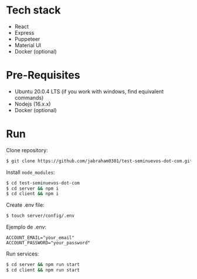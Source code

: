# Tech stack
* React
* Express
* Puppeteer
* Material UI
* Docker (optional)
# Pre-Requisites
- Ubuntu 20.0.4 LTS (if you work with windows, find equivalent commands)
- Nodejs (16.x.x)
- Docker (optional)
# Run
Clone repository:
```sh
$ git clone https://github.com/jabraham0301/test-seminuevos-dot-com.git
```

Install `node_modules`:
```sh
$ cd test-seminuevos-dot-com
$ cd server && npm i
$ cd client && npm i
```

Create .env file:
```sh
$ touch server/config/.env
```

Ejemplo de .env:
```.env
ACCOUNT_EMAIL="your_email"
ACCOUNT_PASSWORD="your_password"
```

Run services:
```sh
$ cd server && npm run start
$ cd client && npm run start
```